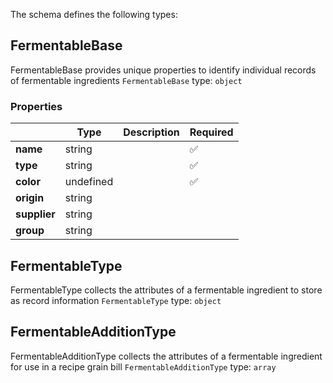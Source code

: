 The schema defines the following types:

## FermentableBase
FermentableBase provides unique properties to identify individual records of fermentable ingredients
`FermentableBase` type: `object`

### Properties

|   |Type|Description|Required|
|---|----|-----------|--------|
| **name** | string|  | :white_check_mark: |
| **type** | string|  | :white_check_mark: |
| **color** | undefined|  | :white_check_mark: |
| **origin** | string|  |  |
| **supplier** | string|  |  |
| **group** | string|  |  |

## FermentableType
FermentableType collects the attributes of a fermentable ingredient to store as record information
`FermentableType` type: `object`


## FermentableAdditionType
FermentableAdditionType collects the attributes of a fermentable ingredient for use in a recipe grain bill
`FermentableAdditionType` type: `array`



